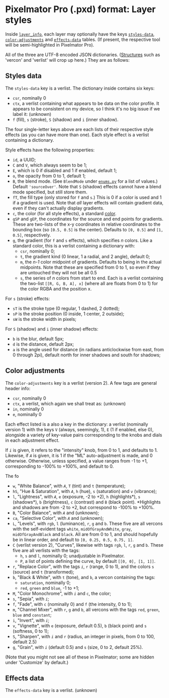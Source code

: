 # Pixelmator Pro (.pxd) format: Layer styles

Inside [`layer_info`](/docs/pxd/#sql), each layer may optionally have the keys [`styles-data`](#styles-data), [`color-adjustments`](#color-adjustments) and [`effects-data`](#effects-data) tables. (If present, the respective tool will be semi-highlighted in Pixelmator Pro).

All of the three are UTF-8 encoded JSON dictionaries. ([Structures](/docs/pxd/readme.md#json) such as 'vercon' and 'verlist' will crop up here.) They are as follows:

<a id="styles-data"></a>
## Styles data

The `styles-data` key is a verlist. The dictionary inside contains six keys:

- `csr`, nominally 0
- `ctx`, a verlist containing what appears to be data on the color profile. It appears to be consistent on my device, so I think it's no big issue if we label it: (unknown)
- `f` (fill), `s` (stroke), `S` (shadow) and `i` (inner shadow).

The four single-letter keys above are each lists of their respective style effects (as you can have more than one). Each style effect is a verlist containing a dictionary.

Style effects have the following properties:

- `id`, a UUID;
- `C` and `V`, which always seem to be 1;
- `E`, which is 0 if disabled and 1 if enabled, default 1;
- `o`, the opacity from 0 to 1, default 1;
- `B`, the blend mode. (See `BlendMode` under [`enums.py`](/pxdlib/enums.py) for a list of values.) Default `'sourceOver'`.  Note that `S` (shadow) effects cannot have a blend mode specified, but still store them.
- `fT`, the fill type (only stored for `f` and `s`.) This is 0 if a color is used and 1 if a gradient is used. Note that _all_ layer effects will contain gradient data, even if they can't actually display gradients.
- `c`, the color (for all style effects), a standard [color](/docs/pxd/readme.md#json).
- `gSP` and `gEP`, the coordinates for the source and end points for gradients. These are two-lists of the x-y coordinates in relative coordinates to the bounding box (so `[0.5, 0.5]` is the center). Defaults to `[0, 0.5]` and `[1, 0.5]`, respectively.
- `g`, the gradient (for `f` and `s` effects), which specifies _n_ colors. Like a standard color, this is a verlist containing a dictionary with:
  - `csr`, nominally 0;
  - `t`, the gradient kind (0 linear, 1 a radial, and 2 angle), default 0;
  - `m`, the _n-1_ color midpoint of gradients. Defaults to being in the actual midpoints. Note that these are specified from 0 to 1, so even if they are untouched they will not be all 0.5
  - `s`, the series of _n_ colors from start to end. Each is a verlist containing the two-list `[[R, G, B, A], x]` (where all are floats from 0 to 1) for the color RGBA and the position x. 

For `s` (stroke) effects:

- `sT` is the stroke type (0 regular, 1 dashed, 2 dotted);
- `sP` is the stroke position (0 inside, 1 center, 2 outside);
- `sW` is the stroke width in pixels;

For `S` (shadow) and `i` (inner shadow) effects:

- `b` is the blur, default 5px;
- `d` is the distance, default 2px;
- `a` is the angle used for distance (in radians anticlockwise from east, from 0 through 2pi), default north for inner shadows and south for shadows;

<a id="color-adjustments"></a>
## Color adjustments

The `color-adjustments` key is a verlist (version 2). A few tags are general header info:

- `csr`, nominally 0
- `ctx`, a verlist, which again we shall treat as: (unknown)
- `in`, nominally 0
- `e`, nominally 0

Each effect listed is a also a key in the dictionary: a verlist (nominally version 1) with the keys `V` (always, seemingly, 1), `E` (1 if enabled, else 0), alongside a variety of key-value pairs corresponding to the knobs and dials in each adjustment effect.

If _`i`_ is given, it refers to the "intensity" knob, from 0 to 1, and defaults to 1. Likewise, if _`A`_ is given, it is 1 if the "ML" auto-adjustment is made, and 0 otherwise. Otherwise, unless specified, a value ranges from -1 to +1, corresponding to -100% to +100%, and default to 0.

The fo

- `w`, "White Balance", with _`A`_, `T` (tint) and `t` (temperature);
- `hS`, "Hue & Saturation", with _`A`_, `h` (hue), `s` (saturation) and `v` (vibrance);
- `l`, "Lightness", with _`A`_, `e` (exposure, -2 to +2), `h` (highlights*), `s` (shadows*), `b` (brightness), `c` (contrast) and `B` (black point). *Highlights and shadows are from -2 to +2, but correspond to -100% to +100%.
- `B`, "Color Balance", with _`A`_ and (unknown);
- `ca`, "Selective Color", with _`A`_ and (unknown);
- `L`, "Levels", with `rgb`, `l` (luminance), `r`, `g` and `b`. These five are all vercons with the self-evident tags `white`, `midOfGrayAndWhite`, `gray`, `midOfGrayAndBlack` and `black`. All are from 0 to 1, and should hopefully be in linear order, and default to `[0, 0.25, 0.5, 0.75, 1]`.
- `C` (verlist version 2), "Curves", likewise with tags `rgb`, `l`, `r`, `g` and `b`. These five are all verlists with the tags:
  - `h`, `s` and `l`, nominally 0; unadjustable in Pixelmator.
  - `P`, a list of points defining the curve, by default `[[0, 0], [1, 1]]`.
- `r`, "Replace Color", with the tags _`i`_, `r` (range, 0 to 1), and the colors `s` (source) and `t` (transformed);
- `b`, "Black & White", with `t` (tone), and `b`, a vercon containing the tags:
  - `saturation`, nominally 0;
  - `red`, `green` and `blue`, -1 to +1;
- `M`, "Color Monochrome", with _`i`_ and `c`, the color;
- `s`, "Sepia", with _`i`_;
- `f`, "Fade", with `c` (nominally 0) and `f` (the intensity, 0 to 1);
- `m`, "Channel Mixer", with `r`, `g` and `b`, all vercons with the tags `red`, `green`, `blue` and `constant`;
- `i`, "Invert", with _`i`_;
- `v`, "Vignette", with `e` (exposure, default 0.5), `b` (black point) and `s` (softness, 0 to 1);
- `S`, "Sharpen", with _`i`_ and `r` (radius, an integer in pixels, from 0 to 100, default 2.5)
- `g`, "Grain", with _`i`_ (default 0.5) and `s` (size, 0 to 2, default 25%).

(Note that you might not see all of these in Pixelmator; some are hidden under 'Customize' by default.)

<a id="effects-data"></a>
## Effects data

The `effects-data` key is a verlist. (unknown)